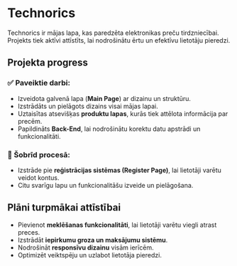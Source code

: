 # Technorics

Technorics ir mājas lapa, kas paredzēta elektronikas preču tirdzniecībai. Projekts tiek aktīvi attīstīts, lai nodrošinātu ērtu un efektīvu lietotāju pieredzi.

## Projekta progress

### ✅ Paveiktie darbi:
- Izveidota galvenā lapa (**Main Page**) ar dizainu un struktūru.
- Izstrādāts un pielāgots dizains visai mājas lapai.
- Uztaisītas atsevišķas **produktu lapas**, kurās tiek attēlota informācija par precēm.
- Papildināts **Back-End**, lai nodrošinātu korektu datu apstrādi un funkcionalitāti.

### 🚧 Šobrīd procesā:
- Izstrāde pie **reģistrācijas sistēmas (Register Page)**, lai lietotāji varētu veidot kontus.
- Citu svarīgu lapu un funkcionalitāšu izveide un pielāgošana.

## Plāni turpmākai attīstībai
- Pievienot **meklēšanas funkcionalitāti**, lai lietotāji varētu viegli atrast preces.
- Izstrādāt **iepirkumu groza un maksājumu sistēmu**.
- Nodrošināt **responsīvu dizainu** visām ierīcēm.
- Optimizēt veiktspēju un uzlabot lietotāja pieredzi.
